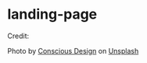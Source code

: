 # landing-page
Credit:

Photo by <a href="https://unsplash.com/@conscious_design?utm_source=unsplash&utm_medium=referral&utm_content=creditCopyText">Conscious Design</a> on <a href="https://unsplash.com/photos/iSGbjKZ9erg?utm_source=unsplash&utm_medium=referral&utm_content=creditCopyText">Unsplash</a>
  

